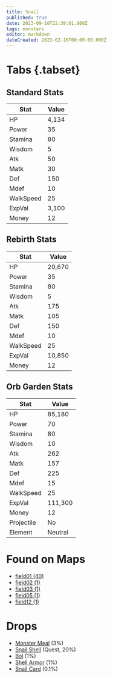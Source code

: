```yaml
---
title: Snail
published: true
date: 2023-09-10T22:39:01.000Z
tags: monsters
editor: markdown
dateCreated: 2023-02-16T00:00:00.000Z
---
```


# Tabs {.tabset}

## Standard Stats

|Stat|Value|
|-|-|
|HP|4,134|
|Power|35|
|Stamina|80|
|Wisdom|5|
|Atk|50|
|Matk|30|
|Def|150|
|Mdef|10|
|WalkSpeed|25|
|ExpVal|3,100|
|Money|12|
## Rebirth Stats

|Stat|Value|
|-|-|
|HP|20,670|
|Power|35|
|Stamina|80|
|Wisdom|5|
|Atk|175|
|Matk|105|
|Def|150|
|Mdef|10|
|WalkSpeed|25|
|ExpVal|10,850|
|Money|12|
## Orb Garden Stats

|Stat|Value|
|-|-|
|HP|85,180|
|Power|70|
|Stamina|80|
|Wisdom|10|
|Atk|262|
|Matk|157|
|Def|225|
|Mdef|15|
|WalkSpeed|25|
|ExpVal|111,300|
|Money|12|
|Projectile|No|
|Element|Neutral|

# Found on Maps
 * [field01 (40)](/maps/field01)
 * [field02 (1)](/maps/field02)
 * [field03 (1)](/maps/field03)
 * [field05 (1)](/maps/field05)
 * [field12 (1)](/maps/field12)

# Drops
 * [Monster Meal](/items/monster-meal) (3%)
 * [Snail Shell](/items/snail-shell) (Quest, 20%)
 * [Bol](/items/bol) (1%)
 * [Shell Armor](/items/shell-armor) (1%)
 * [Snail Card](/items/snail-card) (0.1%)
